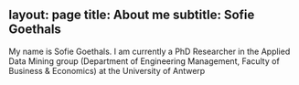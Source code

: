
layout: page
title: About me
subtitle: Sofie Goethals
---

My name is Sofie Goethals. I am currently a PhD Researcher in the Applied Data Mining group (Department of Engineering Management, Faculty of Business & Economics) at the University of Antwerp

